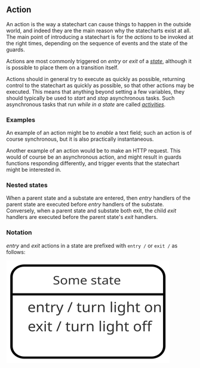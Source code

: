 ## Action

An action is the way a statechart can cause things to happen in the outside world, and indeed they are the main reason why the statecharts exist at all.  The main point of introducing a statechart is for the _actions_ to be invoked at the right times, depending on the sequence of events and the state of the guards.

Actions are most commonly triggered on _entry_ or _exit_ of a [*state*](state.html), although it is possible to place them on a transition itself.

Actions should in general try to execute as quickly as possible, returning control to the statechart as quickly as possible, so that other actions may be executed.  This means that anything beyond setting a few variables, they should typically be used to _start_ and _stop_ asynchronous tasks.  Such asynchronous tasks that run _while in a state_ are called [*activities*](activity.html).

### Examples

An example of an action might be to _enable_ a text field; such an action is of course synchronous, but it is also practically instantaneous.

Another example of an action would be to make an HTTP request.  This would of course be an asynchronous action, and might result in guards functions responding differently, and trigger events that the statechart might be interested in.

### Nested states

When a parent state and a substate are entered, then _entry_ handlers of the parent state are executed before _entry_ handlers of the substate.  Conversely, when a parent state and substate both exit, the child _exit_ handlers are executed before the parent state's _exit_ handlers.

### Notation

_entry_ and _exit_ actions in a state are prefixed with `entry /` or `exit /` as follows:

![Diagram depicting entry and exit handlers](entry-exit.svg)
